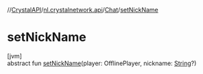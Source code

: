 //[CrystalAPI](../../../index.md)/[nl.crystalnetwork.api](../index.md)/[Chat](index.md)/[setNickName](set-nick-name.md)

# setNickName

[jvm]\
abstract fun [setNickName](set-nick-name.md)(player: OfflinePlayer, nickname: [String](https://kotlinlang.org/api/latest/jvm/stdlib/kotlin/-string/index.html)?)
